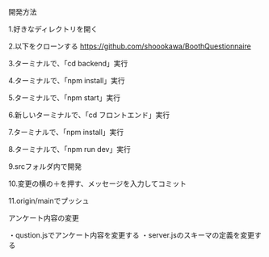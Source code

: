 開発方法

1.好きなディレクトリを開く

2.以下をクローンする
https://github.com/shoookawa/BoothQuestionnaire

3.ターミナルで、「cd backend」実行

4.ターミナルで、「npm install」実行

5.ターミナルで、「npm start」実行

6.新しいターミナルで、「cd フロントエンド」実行

7.ターミナルで、「npm install」実行

8.ターミナルで、「npm run dev」実行

9.srcフォルダ内で開発

10.変更の横の＋を押す、メッセージを入力してコミット

11.origin/mainでプッシュ


アンケート内容の変更

・qustion.jsでアンケート内容を変更する
・server.jsのスキーマの定義を変更する